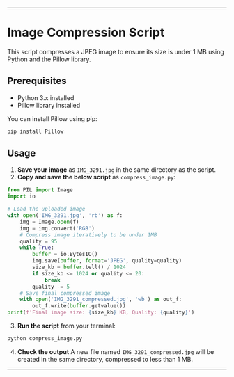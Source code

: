 ***
# Image Compression Script

This script compresses a JPEG image to ensure its size is under 1 MB using Python and the Pillow library.

## Prerequisites

- Python 3.x installed
- Pillow library installed

You can install Pillow using pip:

```bash
pip install Pillow
```


## Usage

1. **Save your image** as `IMG_3291.jpg` in the same directory as the script.
2. **Copy and save the below script** as `compress_image.py`:
```python
from PIL import Image
import io

# Load the uploaded image
with open('IMG_3291.jpg', 'rb') as f:
    img = Image.open(f)
    img = img.convert('RGB')
    # Compress image iteratively to be under 1MB
    quality = 95
    while True:
        buffer = io.BytesIO()
        img.save(buffer, format='JPEG', quality=quality)
        size_kb = buffer.tell() / 1024
        if size_kb <= 1024 or quality <= 20:
            break
        quality -= 5
    # Save final compressed image
    with open('IMG_3291_compressed.jpg', 'wb') as out_f:
        out_f.write(buffer.getvalue())
print(f'Final image size: {size_kb} KB, Quality: {quality}')
```

3. **Run the script** from your terminal:
```bash
python compress_image.py
```

4. **Check the output**
A new file named `IMG_3291_compressed.jpg` will be created in the same directory, compressed to less than 1 MB.

***
